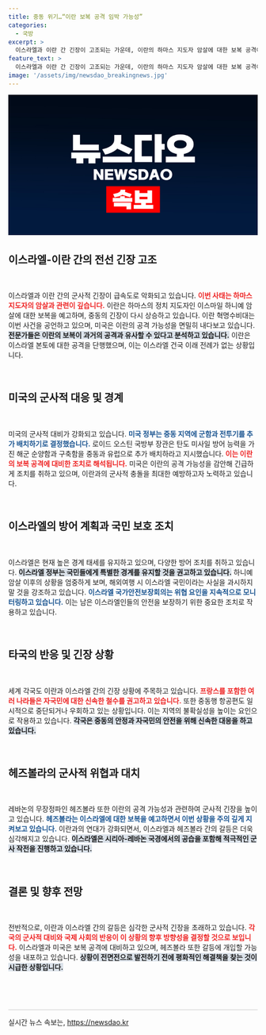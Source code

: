 ```yaml
---
title: 중동 위기…“이란 보복 공격 임박 가능성”
categories:
  - 국방
excerpt: >
  이스라엘과 이란 간 긴장이 고조되는 가운데, 이란의 하마스 지도자 암살에 대한 보복 공격이 임박했음을 시사하는 징후가 포착됐다. 미국은 중동에 군함과 전투기를 추가 배치하며 상황을 주시하고 있으며, 이스라엘 역시 경계 태세를 강화하고 있다.
feature_text: >
  이스라엘과 이란 간 긴장이 고조되는 가운데, 이란의 하마스 지도자 암살에 대한 보복 공격이 임박했음을 시사하는 징후가 포착됐다. 미국은 중동에 군함과 전투기를 추가 배치하며 상황을 주시하고 있으며, 이스라엘 역시 경계 태세를 강화하고 있다.
image: '/assets/img/newsdao_breakingnews.jpg'
---
```


<p><img src="/assets/img/newsdao_breakingnews.jpg" alt="ranknews 속보" /></p>

<h2 data-ke-size="size26">이스라엘-이란 간의 전선 긴장 고조</h2>

<p data-ke-size="size16">&nbsp;</p>

<p>이스라엘과 이란 간의 군사적 긴장이 급속도로 악화되고 있습니다. <b><span style="color: #ee2323;">이번 사태는 하마스 지도자의 암살과 관련이 깊습니다.</span></b> 이란은 하마스의 정치 지도자인 이스마일 하니예 암살에 대한 보복을 예고하며, 중동의 긴장이 다시 상승하고 있습니다. 이란 혁명수비대는 이번 사건을 공언하고 있으며, 미국은 이란의 공격 가능성을 면밀히 내다보고 있습니다. <b><span style="background-color: #21538527;">전문가들은 이란의 보복이 과거의 공격과 유사할 수 있다고 분석하고 있습니다.</span></b> 이란은 이스라엘 본토에 대한 공격을 단행했으며, 이는 이스라엘 건국 이래 전례가 없는 상황입니다. </p>

<p data-ke-size="size16">&nbsp;</p>

<h2 data-ke-size="size26">미국의 군사적 대응 및 경계</h2>

<p data-ke-size="size16">&nbsp;</p>

<p>미국의 군사적 대비가 강화되고 있습니다. <b><span style="color: #1a5490;">미국 정부는 중동 지역에 군함과 전투기를 추가 배치하기로 결정했습니다.</span></b> 로이드 오스틴 국방부 장관은 탄도 미사일 방어 능력을 가진 해군 순양함과 구축함을 중동과 유럽으로 추가 배치하라고 지시했습니다. <b><span style="color: #ee2323;">이는 이란의 보복 공격에 대비한 조치로 해석됩니다.</span></b> 미국은 이란의 공격 가능성을 감안해 긴급하게 조치를 취하고 있으며, 이란과의 군사적 충돌을 최대한 예방하고자 노력하고 있습니다.</p>

<p data-ke-size="size16">&nbsp;</p>

<h2 data-ke-size="size26">이스라엘의 방어 계획과 국민 보호 조치</h2>

<p data-ke-size="size16">&nbsp;</p>

<p>이스라엘은 현재 높은 경계 태세를 유지하고 있으며, 다양한 방어 조치를 취하고 있습니다. <b><span style="background-color: #21538527;">이스라엘 정부는 국민들에게 특별한 경계를 유지할 것을 권고하고 있습니다.</span></b> 하니예 암살 이후의 상황을 엄중하게 보며, 해외여행 시 이스라엘 국민이라는 사실을 과시하지 말 것을 강조하고 있습니다. <b><span style="color: #1a5490;">이스라엘 국가안전보장회의는 위협 요인을 지속적으로 모니터링하고 있습니다.</span></b> 이는 남은 이스라엘인들의 안전을 보장하기 위한 중요한 조치로 작용하고 있습니다.</p>

<p data-ke-size="size16">&nbsp;</p>

<h2 data-ke-size="size26">타국의 반응 및 긴장 상황</h2>

<p data-ke-size="size16">&nbsp;</p>

<p>세계 각국도 이란과 이스라엘 간의 긴장 상황에 주목하고 있습니다. <b><span style="color: #ee2323;">프랑스를 포함한 여러 나라들은 자국민에 대한 신속한 철수를 권고하고 있습니다.</span></b> 또한 중동행 항공편도 일시적으로 중단되거나 우회하고 있는 상황입니다. 이는 지역의 불확실성을 높이는 요인으로 작용하고 있습니다. <b><span style="background-color: #21538527;">각국은 중동의 안정과 자국민의 안전을 위해 신속한 대응을 하고 있습니다.</span></b></p>

<p data-ke-size="size16">&nbsp;</p>

<h2 data-ke-size="size26">헤즈볼라의 군사적 위협과 대치</h2>

<p data-ke-size="size16">&nbsp;</p>

<p>레바논의 무장정파인 헤즈볼라 또한 이란의 공격 가능성과 관련하여 군사적 긴장을 높이고 있습니다. <b><span style="color: #1a5490;">헤즈볼라는 이스라엘에 대한 보복을 예고하면서 이번 상황을 주의 깊게 지켜보고 있습니다.</span></b> 이란과의 연대가 강화되면서, 이스라엘과 헤즈볼라 간의 갈등은 더욱 심각해지고 있습니다. <b><span style="background-color: #21538527;">이스라엘은 시리아-레바논 국경에서의 공습을 포함해 적극적인 군사 작전을 진행하고 있습니다.</span></b></p>

<p data-ke-size="size16">&nbsp;</p>

<h2 data-ke-size="size26">결론 및 향후 전망</h2>

<p data-ke-size="size16">&nbsp;</p>

<p>전반적으로, 이란과 이스라엘 간의 갈등은 심각한 군사적 긴장을 초래하고 있습니다. <b><span style="color: #ee2323;">각국의 군사적 대비와 국제 사회의 반응이 이 상황의 향후 방향성을 결정할 것으로 보입니다.</span></b> 이스라엘과 미국은 보복 공격에 대비하고 있으며, 헤즈볼라 또한 갈등에 개입할 가능성을 내포하고 있습니다. <b><span style="background-color: #21538527;">상황이 전면전으로 발전하기 전에 평화적인 해결책을 찾는 것이 시급한 상황입니다.</span></b></p>

<p data-ke-size="size16">&nbsp;</p>

<p data-ke-size="size16">&nbsp;</p>

<hr style="height:1px; border:none; color:#ccc; background-color:#ccc;" />

<p data-ke-size="size16"></p>
실시간 뉴스 속보는, <a href="https://newsdao.kr" rel="dofollow">https://newsdao.kr</a>


